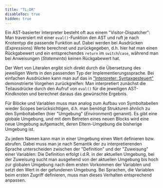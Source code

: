 ```yaml
---
title: "TL;DR"
disableToc: true
hidden: true
---
```



Ein AST-basierter Interpreter besteht oft aus einem "Visitor-Dispatcher": Man traversiert
mit einer `eval()`-Funktion den AST und ruft je nach Knotentyp die passende Funktion auf.
Dabei werden bei Ausdrücken (*Expressions*) Werte berechnet und zurückgegeben, d.h. hier
hat man einen Rückgabewert und ein entsprechendes `return` im `switch`/`case`, während man
bei Anweisungen (*Statements*) keinen Rückgabewert hat.

Der Wert von Literalen ergibt sich direkt durch die Übersetzung des jeweiligen Werts in den
passenden Typ der Implementierungssprache. Bei einfachen Ausdrücken kann man auf das in
["Interpreter: Syntaxgesteuert"](cb_interpreter1.html) demonstrierte Vorgehen zurückgreifen:
Man interpretiert zunächst die Teilausdrücke durch den Aufruf von `eval()` für die jeweiligen
AST-Kindknoten und berechnet daraus das gewünschte Ergebnis.

Für Blöcke und Variablen muss man analog zum Aufbau von Symboltabellen wieder Scopes
berücksichtigen, d.h. man benötigt Strukturen ähnlich zu den Symboltabellen (hier "Umgebung"
(*Environment*) genannt). Es gibt eine globale Umgebung, und mit dem Betreten eines neuen
Blocks wird eine neue Umgebung aufgemacht, deren Eltern-Umgebung die bisherige Umgebung ist.

Zu jedem Namen kann man in einer Umgebung einen Wert definieren bzw. abrufen. Dabei muss man
je nach Semantik der zu interpretierenden Sprache unterscheiden zwischen der "Definition" und
der "Zuweisung" einer Variablen: Die Definition erfolgt i.d.R. in der aktuellen Umgebung, bei
der Zuweisung sucht man ausgehend von der aktuellen Umgebung bis hoch zur globalen Umgebung
nach dem ersten Vorkommen der Variablen und setzt den Wert in der gefundenen Umgebung. Bei
Sprachen, die Variablen beim ersten Zugriff definieren, muss man dieses Verhalten entsprechend
anpassen.
